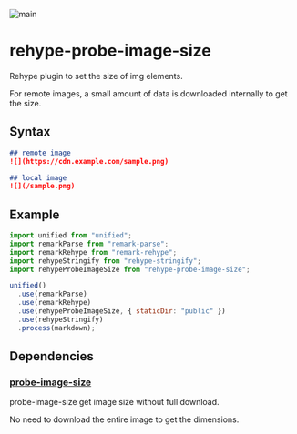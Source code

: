 ![main](https://github.com/kawaPC/rehype-probe-image-size/actions/workflows/main.yml/badge.svg?branch=main)

# rehype-probe-image-size

Rehype plugin to set the size of img elements.

For remote images, a small amount of data is downloaded internally to get the size.

## Syntax

```markdown
## remote image
![](https://cdn.example.com/sample.png)

## local image
![](/sample.png)
```

## Example

```javascript
import unified from "unified";
import remarkParse from "remark-parse";
import remarkRehype from "remark-rehype";
import rehypeStringify from "rehype-stringify";
import rehypeProbeImageSize from "rehype-probe-image-size";

unified()
  .use(remarkParse)
  .use(remarkRehype)
  .use(rehypeProbeImageSize, { staticDir: "public" })
  .use(rehypeStringify)
  .process(markdown);
```

## Dependencies

### [probe-image-size](https://github.com/nodeca/probe-image-size)

probe-image-size get image size without full download.

No need to download the entire image to get the dimensions.
